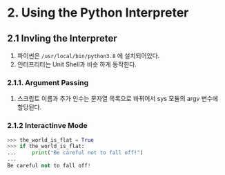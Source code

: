 # 2. Using the Python Interpreter

## 2.1 Invling the Interpreter

1. 파이썬은 `/usr/local/bin/python3.8`  에 설치되어있다.
2. 인터프리터는 Unit Shell과 비슷 하게 동작한다.



### 2.1.1. Argument Passing

1. 스크립트 이름과 추가 인수는 문자열 목록으로 바뀌어서 sys 모듈의 argv 변수에 할당된다.

### 2.1.2 Interactinve Mode

```python
>>> the_world_is_flat = True
>>> if the_world_is_flat:
...     print("Be careful not to fall off!")
...
Be careful not to fall off!
```

